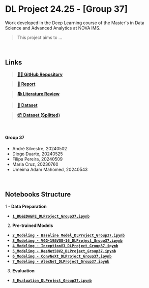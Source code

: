 # DL Project 24.25 - [Group 37]

Work developed in the Deep Learning course of the Master's in Data Science and Advanced Analytics at NOVA IMS.

> This project aims to ...

<br>

## **Links**

> [**👨‍💻 GitHub Repository**](https://github.com/Silvestre17/DeepLearning_Project_Group37)

> [**📰 Report**](https://liveeduisegiunl-my.sharepoint.com/:w:/g/personal/20240502_novaims_unl_pt/ERcgSmcncBFAv-FK0QjHyPUBXYOq5O4mTqzoFe5L_PFDZg?e=GCmH13)

> [**📚 Literature Review**](https://liveeduisegiunl-my.sharepoint.com/:x:/g/personal/20240502_novaims_unl_pt/Eah1rqH_7WJBgTm_rKloPkMBrJURSx0nXBGr4AA-QmyvkQ?e=PY9HNW)

> [**🎲 Dataset**](https://drive.google.com/file/d/1PyxqW_nsORX4PetkQo6OIL0mUL1pFsTD/view)

> [**📦 Dataset (Splitted)**](https://drive.google.com/file/d/1CxoEypMtEp_Uzh9MiCJKWmQ9OBs7iNdY/view?usp=drive_link)


<br>

#### Group 37

  - André Silvestre, 20240502
  - Diogo Duarte, 20240525
  - Filipa Pereira, 20240509
  - Maria Cruz, 20230760
  - Umeima Adam Mahomed, 20240543
  
<br>

## **Notebooks Structure**

1 - **Data Preparation**
  - [**`1_BU&EDA&FE_DLProject_Group37.ipynb`**](./1_BU&EDA&FE_DLProject_Group37.ipynb)

2. **Pre-trained Models**
  - [**`2_Modeling - Baseline Model_DLProject_Group37.ipynb`**](./2_Modeling%20-%20Baseline%20Model_DLProject_Group37.ipynb)
  - [**`3_Modeling - VGG-19&VGG-16_DLProject_Group37.ipynb`**](./3_Modeling%20-%20VGG-19&VGG-16_DLProject_Group37.ipynb)
  - [**`4_Modeling - InceptionV3_DLProject_Group37.ipynb`**](./4_Modeling%20-%20InceptionV3_DLProject_Group37.ipynb)
  - [**`5_Modeling - ResNet50V2_DLProject_Group37.ipynb`**](./5_Modeling%20-%20ResNet50V2_DLProject_Group37.ipynb)
  - [**`6_Modeling - ConvNeXt_DLProject_Group37.ipynb`**](./6_Modeling%20-%20ConvNeXt_DLProject_Group37.ipynb)
  - [**`7_Modeling - AlexNet_DLProject_Group37.ipynb`**](./7_Modeling%20-%20AlexNet_DLProject_Group37.ipynb)


3. **Evaluation**
  - [**`8_Evaluation_DLProject_Group37.ipynb`**](./8_Evaluation_DLProject_Group37.ipynb)